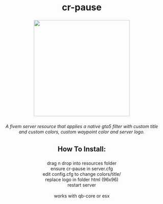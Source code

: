 <h1 align="center">cr-pause</h1>

###

<div align="center">
  <img height="300" src="https://i.ibb.co/pXQ0qB2/cr-pause.png"  />
</div>

###

<h6 align="center">A fivem server resource that applies a native gta5 filter with custom title and custom colors, custom waypoint color and server logo.</h6>

###

<h2 align="center">How To Install:</h2>

###

<p align="center">drag n drop into resources folder<br>ensure cr-pause in server.cfg<br>edit config.cfg to change colors/title/<br>replace logo in folder html (96x96)<br>restart server<br><br>works with qb-core or esx</p>

###
